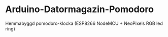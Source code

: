 # Arduino-Datormagazin-Pomodoro
Hemmabyggd pomodoro-klocka (ESP8266 NodeMCU + NeoPixels RGB led ring) 
